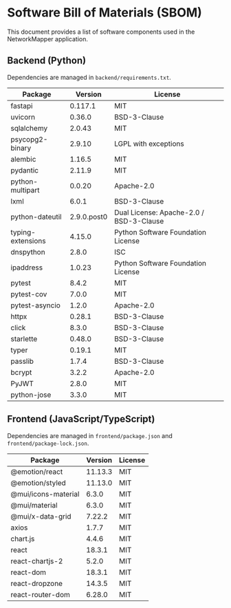 # Software Bill of Materials (SBOM)

This document provides a list of software components used in the NetworkMapper application.

## Backend (Python)

Dependencies are managed in `backend/requirements.txt`.

| Package | Version | License |
|---|---|---|
| fastapi | 0.117.1 | MIT |
| uvicorn | 0.36.0 | BSD-3-Clause |
| sqlalchemy | 2.0.43 | MIT |
| psycopg2-binary | 2.9.10 | LGPL with exceptions |
| alembic | 1.16.5 | MIT |
| pydantic | 2.11.9 | MIT |
| python-multipart | 0.0.20 | Apache-2.0 |
| lxml | 6.0.1 | BSD-3-Clause |
| python-dateutil | 2.9.0.post0 | Dual License: Apache-2.0 / BSD-3-Clause |
| typing-extensions | 4.15.0 | Python Software Foundation License |
| dnspython | 2.8.0 | ISC |
| ipaddress | 1.0.23 | Python Software Foundation License |
| pytest | 8.4.2 | MIT |
| pytest-cov | 7.0.0 | MIT |
| pytest-asyncio | 1.2.0 | Apache-2.0 |
| httpx | 0.28.1 | BSD-3-Clause |
| click | 8.3.0 | BSD-3-Clause |
| starlette | 0.48.0 | BSD-3-Clause |
| typer | 0.19.1 | MIT |
| passlib | 1.7.4 | BSD-3-Clause |
| bcrypt | 3.2.2 | Apache-2.0 |
| PyJWT | 2.8.0 | MIT |
| python-jose | 3.3.0 | MIT |

## Frontend (JavaScript/TypeScript)

Dependencies are managed in `frontend/package.json` and `frontend/package-lock.json`.

| Package | Version | License |
|---|---|---|
| @emotion/react | 11.13.3 | MIT |
| @emotion/styled | 11.13.0 | MIT |
| @mui/icons-material | 6.3.0 | MIT |
| @mui/material | 6.3.0 | MIT |
| @mui/x-data-grid | 7.22.2 | MIT |
| axios | 1.7.7 | MIT |
| chart.js | 4.4.6 | MIT |
| react | 18.3.1 | MIT |
| react-chartjs-2 | 5.2.0 | MIT |
| react-dom | 18.3.1 | MIT |
| react-dropzone | 14.3.5 | MIT |
| react-router-dom | 6.28.0 | MIT |
